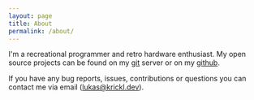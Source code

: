 ```yaml
---
layout: page
title: About
permalink: /about/
---
```



I'm a recreational programmer and retro hardware enthusiast. 
My open source projects can be found on my [git](https://git.krickl.dev) server or on my [github](https://github.com/unlink2).

If you have any bug reports, issues, contributions or questions you can contact me via email ([lukas@krickl.dev](mailto:lukas@krickl.dev)).